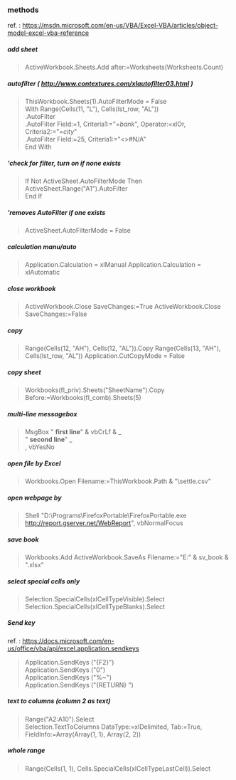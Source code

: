### methods
ref. : https://msdn.microsoft.com/en-us/VBA/Excel-VBA/articles/object-model-excel-vba-reference
##### add sheet
> ActiveWorkbook.Sheets.Add after:=Worksheets(Worksheets.Count)

##### autofilter ( http://www.contextures.com/xlautofilter03.html )
> ThisWorkbook.Sheets(1).AutoFilterMode = False  
> With Range(Cells(11, "L"), Cells(lst_row, "AL"))  
>     .AutoFilter  
>     .AutoFilter Field:=1, Criteria1:="=*bank*", Operator:=xlOr, Criteria2:="=*city*"  
>     .AutoFilter Field:=25, Criteria1:="<>#N/A"  
> End With
 
##### 'check for filter, turn on if none exists  
> If Not ActiveSheet.AutoFilterMode Then  
> ActiveSheet.Range("A1").AutoFilter  
> End If
 
##### 'removes AutoFilter if one exists  
> ActiveSheet.AutoFilterMode = False

##### calculation manu/auto
> Application.Calculation = xlManual
> Application.Calculation = xlAutomatic

#####  close workbook
> ActiveWorkbook.Close SaveChanges:=True
> ActiveWorkbook.Close SaveChanges:=False

##### copy
> Range(Cells(12, "AH"), Cells(12, "AL")).Copy Range(Cells(13, "AH"), Cells(lst_row, "AL"))
> Application.CutCopyMode = False

##### copy sheet
> Workbooks(fl_priv).Sheets("SheetName").Copy Before:=Workbooks(fl_comb).Sheets(5)

##### multi-line messagebox
> MsgBox " ******first line******" & vbCrLf & _  
> " ******second line******" _  
> , vbYesNo

##### open file by Excel
> Workbooks.Open Filename:=ThisWorkbook.Path & "\settle.csv"

##### open webpage by
> Shell "D:\Programs\FirefoxPortable\FirefoxPortable.exe http://report.gserver.net/WebReport", vbNormalFocus

##### save book
> Workbooks.Add
> ActiveWorkbook.SaveAs Filename:="E:\" & sv_book & ".xlsx"

##### select special cells only
> Selection.SpecialCells(xlCellTypeVisible).Select
> Selection.SpecialCells(xlCellTypeBlanks).Select

##### Send key
 ref. : https://docs.microsoft.com/en-us/office/vba/api/excel.application.sendkeys

> Application.SendKeys ("{F2}")  
> Application.SendKeys ("0")  
> Application.SendKeys ("%~")  
> Application.SendKeys ("{RETURN} ")

##### text to columns (column 2 as text)
> Range("A2:A10").Select  
> Selection.TextToColumns DataType:=xlDelimited, Tab:=True, FieldInfo:=Array(Array(1, 1), Array(2, 2))

##### whole range
> Range(Cells(1, 1), Cells.SpecialCells(xlCellTypeLastCell)).Select
